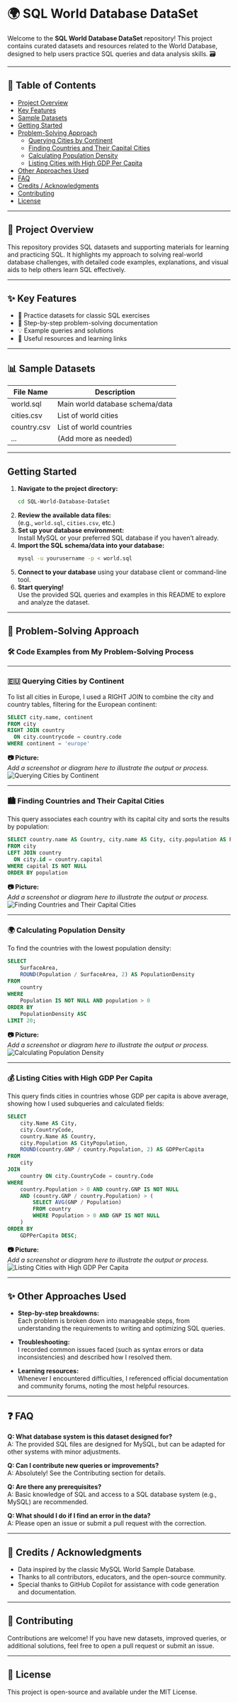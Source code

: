# 🌍 SQL World Database DataSet

Welcome to the **SQL World Database DataSet** repository! This project contains curated datasets and resources related to the World Database, designed to help users practice SQL queries and data analysis skills. 🗃️

---

## 📑 Table of Contents

- [Project Overview](#-project-overview)
- [Key Features](#-key-features)
- [Sample Datasets](#-sample-datasets)
- [Getting Started](#-getting-started)
- [Problem-Solving Approach](#-problem-solving-approach)
  - [Querying Cities by Continent](#-querying-cities-by-continent)
  - [Finding Countries and Their Capital Cities](#-finding-countries-and-their-capital-cities)
  - [Calculating Population Density](#-calculating-population-density)
  - [Listing Cities with High GDP Per Capita](#-listing-cities-with-high-gdp-per-capita)
- [Other Approaches Used](#-other-approaches-used)
- [FAQ](#-faq)
- [Credits / Acknowledgments](#-credits--acknowledgments)
- [Contributing](#-contributing)
- [License](#-license)

---

## 🚀 Project Overview

This repository provides SQL datasets and supporting materials for learning and practicing SQL. 
It highlights my approach to solving real-world database challenges, with detailed code examples, explanations, and visual aids to help others learn SQL effectively.

---

## ✨ Key Features

- 📂 Practice datasets for classic SQL exercises  
- 📝 Step-by-step problem-solving documentation  
- 💡 Example queries and solutions  
- 🔗 Useful resources and learning links  

---

## 📊 Sample Datasets

| File Name    | Description                      |
|--------------|----------------------------------|
| world.sql    | Main world database schema/data  |
| cities.csv   | List of world cities             |
| country.csv  | List of world countries          |
| ...          | (Add more as needed)             |

---

## Getting Started

1. **Navigate to the project directory:**
    ```bash
    cd SQL-World-Database-DataSet
    ```
2. **Review the available data files:**  
    (e.g., `world.sql`, `cities.csv`, etc.)
3. **Set up your database environment:**  
    Install MySQL or your preferred SQL database if you haven’t already.
4. **Import the SQL schema/data into your database:**
    ```bash
    mysql -u yourusername -p < world.sql
    ```
5. **Connect to your database** using your database client or command-line tool.
6. **Start querying!**  
    Use the provided SQL queries and examples in this README to explore and analyze the dataset.

---

## 🧩 Problem-Solving Approach

### 🛠️ Code Examples from My Problem-Solving Process

---

### 🇪🇺 Querying Cities by Continent

To list all cities in Europe, I used a RIGHT JOIN to combine the city and country tables, filtering for the European continent:

```sql
SELECT city.name, continent
FROM city
RIGHT JOIN country
  ON city.countrycode = country.code
WHERE continent = 'europe'
```

**📷 Picture:**  
_Add a screenshot or diagram here to illustrate the output or process._  
![Querying Cities by Continent](path/to/your/image1.png)

---

### 🏙️ Finding Countries and Their Capital Cities

This query associates each country with its capital city and sorts the results by population:

```sql
SELECT country.name AS Country, city.name AS City, city.population AS Population
FROM city
LEFT JOIN country
  ON city.id = country.capital
WHERE capital IS NOT NULL
ORDER BY population
```

**📷 Picture:**  
_Add a screenshot or diagram here to illustrate the output or process._  
![Finding Countries and Their Capital Cities](path/to/your/image2.png)

---

### 🌍 Calculating Population Density

To find the countries with the lowest population density:

```sql
SELECT 
    SurfaceArea, 
    ROUND(Population / SurfaceArea, 2) AS PopulationDensity 
FROM  
    country 
WHERE  
    Population IS NOT NULL AND population > 0 
ORDER BY  
    PopulationDensity ASC 
LIMIT 20;
```

**📷 Picture:**  
_Add a screenshot or diagram here to illustrate the output or process._  
![Calculating Population Density](path/to/your/image3.png)

---

### 💰 Listing Cities with High GDP Per Capita

This query finds cities in countries whose GDP per capita is above average, showing how I used subqueries and calculated fields:

```sql
SELECT   
    city.Name AS City,  
    city.CountryCode,  
    country.Name AS Country,  
    city.Population AS CityPopulation,  
    ROUND(country.GNP / country.Population, 2) AS GDPPerCapita  
FROM   
    city  
JOIN   
    country ON city.CountryCode = country.Code  
WHERE   
    country.Population > 0 AND country.GNP IS NOT NULL  
    AND (country.GNP / country.Population) > (  
        SELECT AVG(GNP / Population)  
        FROM country  
        WHERE Population > 0 AND GNP IS NOT NULL  
    )  
ORDER BY   
    GDPPerCapita DESC; 
```

**📷 Picture:**  
_Add a screenshot or diagram here to illustrate the output or process._  
![Listing Cities with High GDP Per Capita](path/to/your/image4.png)

---

## ✨ Other Approaches Used

- **Step-by-step breakdowns:**  
  Each problem is broken down into manageable steps, from understanding the requirements to writing and optimizing SQL queries.

- **Troubleshooting:**  
  I recorded common issues faced (such as syntax errors or data inconsistencies) and described how I resolved them.

- **Learning resources:**  
  Whenever I encountered difficulties, I referenced official documentation and community forums, noting the most helpful resources.

---

## ❓ FAQ

**Q: What database system is this dataset designed for?**  
A: The provided SQL files are designed for MySQL, but can be adapted for other systems with minor adjustments.

**Q: Can I contribute new queries or improvements?**  
A: Absolutely! See the Contributing section for details.

**Q: Are there any prerequisites?**  
A: Basic knowledge of SQL and access to a SQL database system (e.g., MySQL) are recommended.

**Q: What should I do if I find an error in the data?**  
A: Please open an issue or submit a pull request with the correction.

---

## 🙏 Credits / Acknowledgments

- Data inspired by the classic MySQL World Sample Database.
- Thanks to all contributors, educators, and the open-source community.
- Special thanks to GitHub Copilot for assistance with code generation and documentation.

---

## 🤝 Contributing

Contributions are welcome! If you have new datasets, improved queries, or additional solutions, feel free to open a pull request or submit an issue.

---

## 📄 License

This project is open-source and available under the MIT License.
